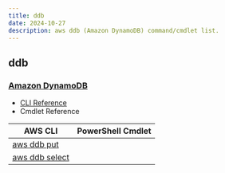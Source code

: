 ```yaml
---
title: ddb
date: 2024-10-27
description: aws ddb (Amazon DynamoDB) command/cmdlet list.
---
```


## ddb

### [Amazon DynamoDB](https://aws.amazon.com/dynamodb/)

* [CLI Reference](https://awscli.amazonaws.com/v2/documentation/api/latest/reference/ddb/index.html)
* Cmdlet Reference

|AWS CLI|PowerShell Cmdlet|
|----|----|
|[aws ddb put](https://awscli.amazonaws.com/v2/documentation/api/latest/reference/ddb/put.html)||
|[aws ddb select](https://awscli.amazonaws.com/v2/documentation/api/latest/reference/ddb/select.html)||

